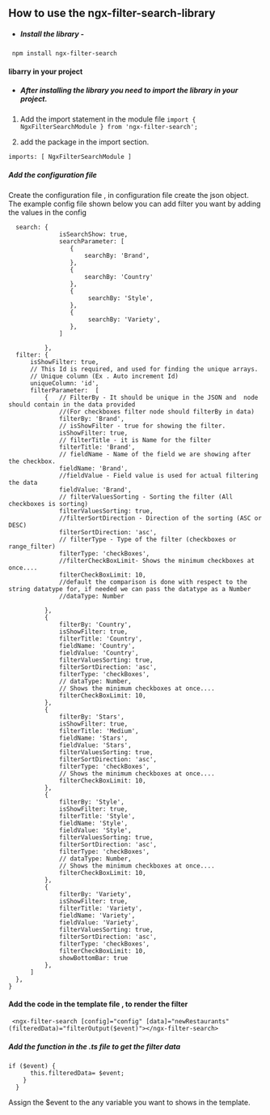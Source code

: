 
## How to use the ngx-filter-search-library
- ##### Install the library -
``` npm install ngx-filter-search```
#### libarry in your project
 - ##### After installing the library you need to import the library in your project.

 1. Add the import statement in the module file
 ``` import { NgxFilterSearchModule } from 'ngx-filter-search'; ```


 2.  add the package in the import section.

 ``` imports: [ NgxFilterSearchModule ] ```

##### Add the configuration file
  Create the configuration file , in configuration file create the json object. The example config file shown below you can add filter you want by adding the values in the config


  ``` export const filterConfig = {
    search: {
                isSearchShow: true,
                searchParameter: [
                   {
                       searchBy: 'Brand',
                   },
                   {
                       searchBy: 'Country'
                   },
                   {
                        searchBy: 'Style',
                   },
                   {
                        searchBy: 'Variety',
                   },
                ]

            },
    filter: {
        isShowFilter: true,
        // This Id is required, and used for finding the unique arrays.
        // Unique column (Ex . Auto increment Id)
        uniqueColumn: 'id',
        filterParameter:  [
            {   // FilterBy - It should be unique in the JSON and  node should contain in the data provided
                //(For checkboxes filter node should filterBy in data)
                filterBy: 'Brand',
                // isShowFilter - true for showing the filter.
                isShowFilter: true,
                // filterTitle - it is Name for the filter
                filterTitle: 'Brand',
                // fieldName - Name of the field we are showing after the checkbox.
                fieldName: 'Brand',
                //fieldValue - Field value is used for actual filtering the data
                fieldValue: 'Brand',
                // filterValuesSorting - Sorting the filter (All checkboxes is sorting)
                filterValuesSorting: true,
                //filterSortDirection - Direction of the sorting (ASC or DESC)
                filterSortDirection: 'asc',
                // filterType - Type of the filter (checkboxes or range_filter)
                filterType: 'checkBoxes',
                //filterCheckBoxLimit- Shows the minimum checkboxes at once....
                filterCheckBoxLimit: 10,
                //default the comparison is done with respect to the string datatype for, if needed we can pass the datatype as a Number
                //dataType: Number

            },
            {
                filterBy: 'Country',
                isShowFilter: true,
                filterTitle: 'Country',
                fieldName: 'Country',
                fieldValue: 'Country',
                filterValuesSorting: true,
                filterSortDirection: 'asc',
                filterType: 'checkBoxes',
                // dataType: Number,
                // Shows the minimum checkboxes at once....
                filterCheckBoxLimit: 10,
            },
            {
                filterBy: 'Stars',
                isShowFilter: true,
                filterTitle: 'Medium',
                fieldName: 'Stars',
                fieldValue: 'Stars',
                filterValuesSorting: true,
                filterSortDirection: 'asc',
                filterType: 'checkBoxes',
                // Shows the minimum checkboxes at once....
                filterCheckBoxLimit: 10,
            },
            {
                filterBy: 'Style',
                isShowFilter: true,
                filterTitle: 'Style',
                fieldName: 'Style',
                fieldValue: 'Style',
                filterValuesSorting: true,
                filterSortDirection: 'asc',
                filterType: 'checkBoxes',
                // dataType: Number,
                // Shows the minimum checkboxes at once....
                filterCheckBoxLimit: 10,
            },
            {
                filterBy: 'Variety',
                isShowFilter: true,
                filterTitle: 'Variety',
                fieldName: 'Variety',
                fieldValue: 'Variety',
                filterValuesSorting: true,
                filterSortDirection: 'asc',
                filterType: 'checkBoxes',
                filterCheckBoxLimit: 10,
                showBottomBar: true
            },
        ]
    },
}
```

#### Add the code in the template file , to render the filter
```  <ngx-filter-search [config]="config" [data]="newRestaurants" (filteredData)="filterOutput($event)"></ngx-filter-search> ```

##### Add the function in the .ts file to get the filter data


``` filterOutput($event) {
if ($event) {
      this.filteredData= $event;
    }
  }
  ```
 Assign the $event to the any variable you want to shows in the template.